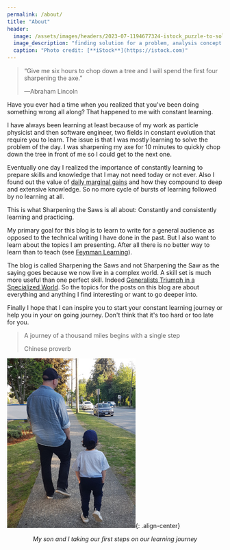 ```yaml
---
permalink: /about/
title: "About"
header:
  image: /assets/images/headers/2023-07-1194677324-istock_puzzle-to-solution.jpg
  image_description: "finding solution for a problem, analysis concept with top view of jigsaw puzzle pieces"
  caption: "Photo credit: [**iStock**](https://istock.com)"
---
```


> “Give me six hours to chop down a tree and I will spend the first four sharpening the axe.” 
>
> —Abraham Lincoln

Have you ever had a time when you realized that you've been doing something wrong all along?
That happened to me with constant learning.

I have always been learning at least because of my work as particle physicist and then software engineer, two fields in constant evolution that require you to learn.
The issue is that I was mostly learning to solve the problem of the day.
I was sharpening my axe for 10 minutes to quickly chop down the tree in front of me so I could get to the next one.

Eventually one day I realized the importance of constantly learning to prepare skills and knowledge that I may not need today or not ever.
Also I found out the value of [daily marginal gains](https://jamesclear.com/marginal-gains) and how they compound to deep and extensive knowledge.
So no more cycle of bursts of learning followed by no learning at all.

This is what Sharpening the Saws is all about: Constantly and consistently learning and practicing.

My primary goal for this blog is to learn to write for a general audience as opposed to the technical writing I have done in the past.
But I also want to learn about the topics I am presenting.
After all there is no better way to learn than to teach (see [Feynman Learning](https://blog.doist.com/feynman-technique/)).

The blog is called Sharpening the Saws and not Sharpening the Saw as the saying goes because we now live in a complex world.
A skill set is much more useful than one perfect skill.
Indeed [Generalists Triumph in a Specialized World](https://davidepstein.com/the-range/).
So the topics for the posts on this blog are about everything and anything I find interesting or want to go deeper into.

Finally I hope that I can inspire you to start your constant learning journey or help you in your on going journey.
Don't think that it's too hard or too late for you.

> A journey of a thousand miles begins with a single step
>
> Chinese proverb

![Author and his son walking together](/assets/images/content/2023-09-05_MySonAndI.jpg){: .align-center}
<p style="text-align: center;"><i>My son and I taking our first steps on our learning journey</i></p>
